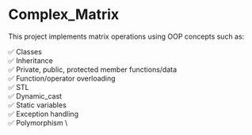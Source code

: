 # Complex_Matrix

This project implements matrix operations using OOP concepts such as:

:white_check_mark: Classes\
:white_check_mark: Inheritance\
:white_check_mark: Private, public, protected member functions/data\
:white_check_mark: Function/operator overloading\
:white_check_mark: STL\
:white_check_mark: Dynamic_cast\
:white_check_mark: Static variables\
:white_check_mark: Exception handling\
:white_check_mark: Polymorphism \
